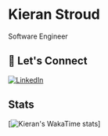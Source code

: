 # Kieran Stroud

Software Engineer 

## 🔗 Let's Connect

[![LinkedIn](https://img.shields.io/badge/LinkedIn-Kieran%20Stroud-blue)](https://www.linkedin.com/in/kieran-stroud-a8a75a177/)

## Stats

[![Kieran's WakaTime stats](https://github-readme-stats.vercel.app/api/wakatime?username=KieranTravers)]
